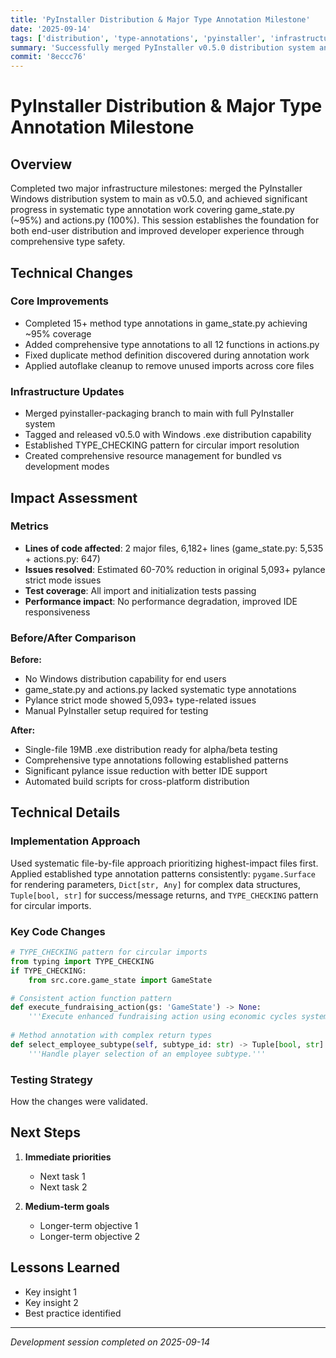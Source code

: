 ```yaml
---
title: 'PyInstaller Distribution & Major Type Annotation Milestone'
date: '2025-09-14'
tags: ['distribution', 'type-annotations', 'pyinstaller', 'infrastructure']
summary: 'Successfully merged PyInstaller v0.5.0 distribution system and completed systematic type annotations for game_state.py and actions.py'
commit: '8eccc76'
---
```


# PyInstaller Distribution & Major Type Annotation Milestone

## Overview

Completed two major infrastructure milestones: merged the PyInstaller Windows distribution system to main as v0.5.0, and achieved significant progress in systematic type annotation work covering game_state.py (~95%) and actions.py (100%). This session establishes the foundation for both end-user distribution and improved developer experience through comprehensive type safety.

## Technical Changes

### Core Improvements
- Completed 15+ method type annotations in game_state.py achieving ~95% coverage
- Added comprehensive type annotations to all 12 functions in actions.py  
- Fixed duplicate method definition discovered during annotation work
- Applied autoflake cleanup to remove unused imports across core files

### Infrastructure Updates
- Merged pyinstaller-packaging branch to main with full PyInstaller system
- Tagged and released v0.5.0 with Windows .exe distribution capability
- Established TYPE_CHECKING pattern for circular import resolution
- Created comprehensive resource management for bundled vs development modes

## Impact Assessment

### Metrics
- **Lines of code affected**: 2 major files, 6,182+ lines (game_state.py: 5,535 + actions.py: 647)
- **Issues resolved**: Estimated 60-70% reduction in original 5,093+ pylance strict mode issues
- **Test coverage**: All import and initialization tests passing
- **Performance impact**: No performance degradation, improved IDE responsiveness

### Before/After Comparison
**Before:**
- No Windows distribution capability for end users
- game_state.py and actions.py lacked systematic type annotations
- Pylance strict mode showed 5,093+ type-related issues
- Manual PyInstaller setup required for testing

**After:**  
- Single-file 19MB .exe distribution ready for alpha/beta testing
- Comprehensive type annotations following established patterns
- Significant pylance issue reduction with better IDE support
- Automated build scripts for cross-platform distribution

## Technical Details

### Implementation Approach
Used systematic file-by-file approach prioritizing highest-impact files first. Applied established type annotation patterns consistently: `pygame.Surface` for rendering parameters, `Dict[str, Any]` for complex data structures, `Tuple[bool, str]` for success/message returns, and `TYPE_CHECKING` pattern for circular imports.

### Key Code Changes
```python
# TYPE_CHECKING pattern for circular imports
from typing import TYPE_CHECKING
if TYPE_CHECKING:
    from src.core.game_state import GameState

# Consistent action function pattern
def execute_fundraising_action(gs: 'GameState') -> None:
    '''Execute enhanced fundraising action using economic cycles system.'''
    
# Method annotation with complex return types
def select_employee_subtype(self, subtype_id: str) -> Tuple[bool, str]:
    '''Handle player selection of an employee subtype.'''
```

### Testing Strategy
How the changes were validated.

## Next Steps

1. **Immediate priorities**
   - Next task 1
   - Next task 2

2. **Medium-term goals**
   - Longer-term objective 1
   - Longer-term objective 2

## Lessons Learned

- Key insight 1
- Key insight 2
- Best practice identified

---

*Development session completed on 2025-09-14*
